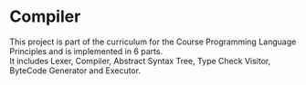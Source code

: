 # Compiler
This project is part of the curriculum for the Course Programming Language Principles and is implemented in 6 parts.    
It includes Lexer, Compiler, Abstract Syntax Tree, Type Check Visitor, ByteCode Generator and Executor.  